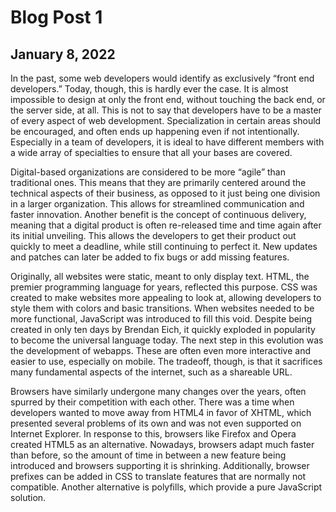 # Blog Post 1

## January 8, 2022

In the past, some web developers would identify as exclusively “front end developers.”  Today, though, this is hardly ever the case.  It is almost impossible to design at only the front end, without touching the back end, or the server side, at all.  This is not to say that developers have to be a master of every aspect of web development.  Specialization in certain areas should be encouraged, and often ends up happening even if not intentionally.  Especially in a team of developers, it is ideal to have different members with a wide array of specialties to ensure that all your bases are covered.

Digital-based organizations are considered to be more “agile” than traditional ones.  This means that they are primarily centered around the technical aspects of their business, as opposed to it just being one division in a larger organization.  This allows for streamlined communication and faster innovation.  Another benefit is the concept of continuous delivery, meaning that a digital product is often re-released time and time again after its initial unveiling.  This allows the developers to get their product out quickly to meet a deadline, while still continuing to perfect it.  New updates and patches can later be added to fix bugs or add missing features.

Originally, all websites were static, meant to only display text.  HTML, the premier programming language for years, reflected this purpose.  CSS was created to make websites more appealing to look at, allowing developers to style them with colors and basic transitions.  When websites needed to be more functional, JavaScript was introduced to fill this void.  Despite being created in only ten days by Brendan Eich, it quickly exploded in popularity to become the universal language today.  The next step in this evolution was the development of webapps.  These are often even more interactive and easier to use, especially on mobile.  The tradeoff, though, is that it sacrifices many fundamental aspects of the internet, such as a shareable URL.

Browsers have similarly undergone many changes over the years, often spurred by their competition with each other.  There was a time when developers wanted to move away from HTML4 in favor of XHTML, which presented several problems of its own and was not even supported on Internet Explorer.  In response to this, browsers like Firefox and Opera created HTML5 as an alternative.  Nowadays, browsers adapt much faster than before, so the amount of time in between a new feature being introduced and browsers supporting it is shrinking.  Additionally, browser prefixes can be added in CSS to translate features that are normally not compatible.  Another alternative is polyfills, which provide a pure JavaScript solution.
